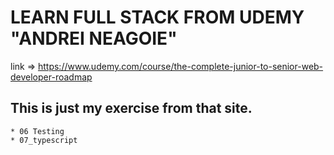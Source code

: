 # LEARN FULL STACK FROM UDEMY "ANDREI NEAGOIE"
link => https://www.udemy.com/course/the-complete-junior-to-senior-web-developer-roadmap

## This is just my exercise from that site.
    * 06 Testing
    * 07_typescript
